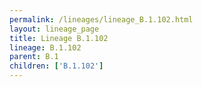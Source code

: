 ```yaml
---
permalink: /lineages/lineage_B.1.102.html
layout: lineage_page
title: Lineage B.1.102
lineage: B.1.102
parent: B.1
children: ['B.1.102']
---
```


